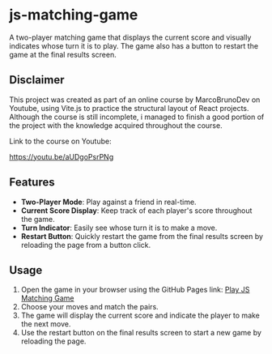 # js-matching-game
 A two-player matching game that displays the current score and visually indicates whose turn it is to play. The game also has a button to restart the game at the final results screen.

## Disclaimer
This project was created as part of an online course by MarcoBrunoDev on Youtube, using Vite.js to practice the structural layout of React projects. Although the course is still incomplete, i managed to finish a good portion of the project with the knowledge acquired throughout the course.

Link to the course on Youtube: 

https://youtu.be/aUDgoPsrPNg

## Features
- **Two-Player Mode**: Play against a friend in real-time.
- **Current Score Display**: Keep track of each player's score throughout the game.
- **Turn Indicator**: Easily see whose turn it is to make a move.
- **Restart Button**: Quickly restart the game from the final results screen by reloading the page from a button click.

## Usage
1. Open the game in your browser using the GitHub Pages link: [Play JS Matching Game](https://clenilton-filho.github.io/js-matching-game/)
2. Choose your moves and match the pairs.
3. The game will display the current score and indicate the player to make the next move.
4. Use the restart button on the final results screen to start a new game by reloading the page.
